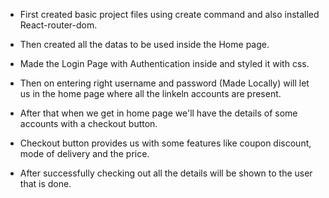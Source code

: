 * First created basic project files using create command and also installed React-router-dom.

* Then created all the datas to be used inside the Home page.

* Made the Login Page with Authentication inside and styled it with css.

* Then on entering right username and password (Made Locally) will let us in the home page where all the linkeln accounts are present.

* After that when we get in home page we'll have the details of some accounts with a checkout button.

* Checkout button provides us with some features like coupon discount, mode of delivery and the price.

* After successfully checking out all the details will be shown to the user that is done.
